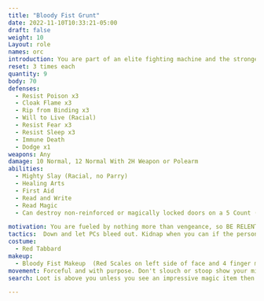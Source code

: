 ```yaml
---
title: "Bloody Fist Grunt"
date: 2022-11-10T10:33:21-05:00
draft: false
weight: 10
Layout: role
names: orc
introduction: You are part of an elite fighting machine and the strongest Orc tribe in Elysia to date. You are fearless and barbaric in your lust for vengeance, but you are tactical how you pursue victory. People fear the sight of you and flee in terror at your warcry. The Bloody Fist will endure any foe who opposes it, no one has stopped you yet.
reset: 3 times each
quantity: 9
body: 70
defenses: 
  - Resist Poison x3
  - Cloak Flame x3
  - Rip from Binding x3
  - Will to Live (Racial)
  - Resist Fear x3
  - Resist Sleep x3
  - Immune Death
  - Dodge x1
weapons: Any
damage: 10 Normal, 12 Normal With 2H Weapon or Polearm
abilities: 
  - Mighty Slay (Racial, no Parry)
  - Healing Arts
  - First Aid
  - Read and Write
  - Read Magic
  - Can destroy non-reinforced or magically locked doors on a 5 Count (1 I Shatter This Door....)

motivation: You are fueled by nothing more than vengeance, so BE RELENTLESS unless commanded by your Raid Leader of above command in the Bloody Fist. 
tactics:  Down and let PCs bleed out. Kidnap when you can if the person is of value. Stay with you Raid Leader unless ordered to do something else. Protect your Shamans as they keep you in the fight. Don’t wildly charge a group one by one. Make sure you go with your brothers to battle as your tactical training is strength in numbers. If a General is on the field then you form up around him in a Phalanx and don’t break rank unless he commands.
costume:
  - Red Tabbard
makeup: 
  - Bloody Fist Makeup  (Red Scales on left side of face and 4 finger mark warpaint on right side of face)
movement: Forceful and with purpose. Don't slouch or stoop show your might. 
search: Loot is above you unless you see an impressive magic item then tell your Raid Leader.

---
```












